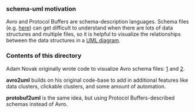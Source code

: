 ### schema-uml motivation

Avro and Protocol Buffers are schema-description languages. Schema files (e.g. [here](https://en.wikipedia.org/wiki/Protocol_Buffers#Example)) can get difficult to understand when there are lots of data structures and multiple files, so it is helpful to visualize the relationships between the data structures in a [UML diagram](https://en.wikipedia.org/wiki/Unified_Modeling_Language).

### Contents of this directory

Adam Novak originally wrote code to visualize Avro schema files: [1](https://github.com/ga4gh/schemas/pull/297) and [2](https://github.com/adamnovak/schemas/tree/autouml2/scripts).

**avro2uml** builds on his original code-base to add in additional features like data clusters, clickable clusters, and some amount of automation.

**protobuf2uml** is the same idea, but using Protocol Buffers-described schemas instead of Avro.
